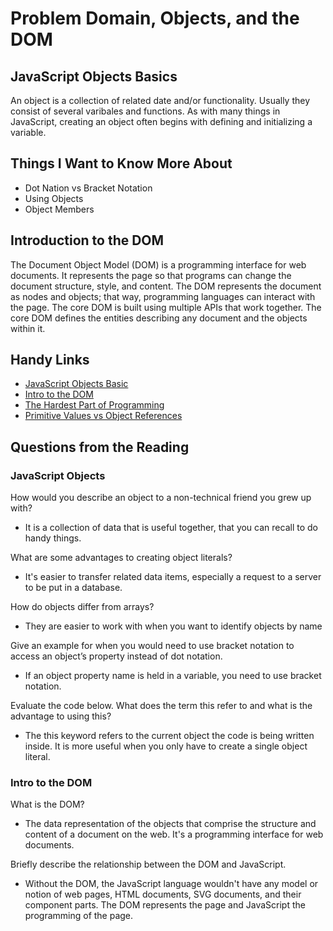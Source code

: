 # Problem Domain, Objects, and the DOM




## JavaScript Objects Basics

An object is a collection of related date and/or functionality. Usually they consist of several varibales and functions. As with many things in JavaScript, creating an object often begins with defining and initializing a variable.


## Things I Want to Know More About
* Dot Nation vs Bracket Notation
* Using Objects
* Object Members

## Introduction to the DOM

The Document Object Model (DOM) is a programming interface for web documents. It represents the page so that programs can change the document structure, style, and content. The DOM represents the document as nodes and objects; that way, programming languages can interact with the page. The core DOM is built using multiple APIs that work together. The core DOM defines the entities describing any document and the objects within it. 



## Handy Links
* [JavaScript Objects Basic](https://developer.mozilla.org/en-US/docs/Learn/JavaScript/Objects/Basics)
* [Intro to the DOM](https://developer.mozilla.org/en-US/docs/Web/API/Document_Object_Model/Introduction)
* [The Hardest Part of Programming](http://simpleprogrammer.com/2013/07/15/understanding-the-problem-domain-is-the-hardest-part-of-programming)
* [Primitive Values vs Object References](https://betterprogramming.pub/intermediate-javascript-whats-the-difference-between-primitive-values-and-object-references-e863d70677b)


## Questions from the Reading

### JavaScript Objects

How would you describe an object to a non-technical friend you grew up with?

* It is a collection of data that is useful together, that you can recall to do handy things. 

What are some advantages to creating object literals?

* It's easier to transfer related data items, especially a request to a server to be put in a database. 

How do objects differ from arrays?

* They are easier to work with when you want to identify objects by name 

Give an example for when you would need to use bracket notation to access an object’s property instead of dot notation.

* If an object property name is held in a variable, you need to use bracket notation. 

Evaluate the code below. What does the term this refer to and what is the advantage to using this?

* The this keyword refers to the current object the code is being written inside. It is more useful when you only have to create a single object literal. 


### Intro to the DOM

What is the DOM?

* The data representation of the objects that comprise the structure and content of a document on the web. It's a programming interface for web documents.

Briefly describe the relationship between the DOM and JavaScript.

*  Without the DOM, the JavaScript language wouldn't have any model or notion of web pages, HTML documents, SVG documents, and their component parts. The DOM represents the page and JavaScript the programming of the page. 
